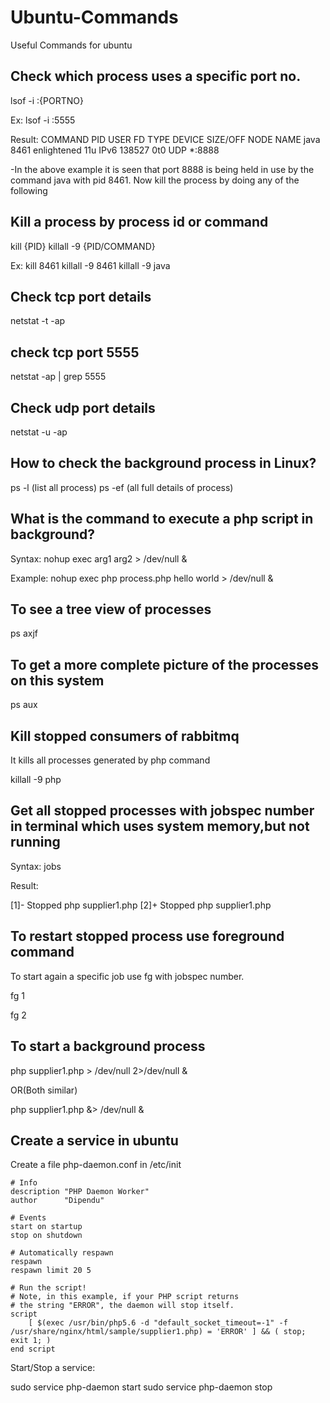# Ubuntu-Commands
Useful Commands for ubuntu

Check which process uses a specific port no.
-------------------------------------------------
lsof -i :{PORTNO}

Ex: lsof -i :5555

Result: 
COMMAND  PID        USER   FD   TYPE DEVICE SIZE/OFF NODE NAME
java    8461 enlightened   11u  IPv6 138527      0t0  UDP *:8888

-In the above example it is seen that port 8888 is being held in use by the command java with pid 8461.
Now kill the process by doing any of the following

Kill a process by process id or command
-------------------------------------------------
kill {PID}
killall -9 {PID/COMMAND}

Ex: kill 8461
    killall -9 8461
    killall -9 java

Check tcp port details
-------------------------------------------------

netstat -t -ap

check tcp port 5555
-------------------------------------------------

netstat -ap | grep 5555


Check udp port details
-------------------------------------------------

netstat -u -ap

How to check the background process in Linux?
-------------------------------------------------

ps -l (list all process)
ps -ef (all full details of process)

What is the command to execute a php script in background?
-------------------------------------------------

Syntax: nohup exec arg1 arg2 > /dev/null &

Example: nohup exec php process.php hello world > /dev/null &

To see a tree view of processes
-------------------------------------------------

ps axjf

To get a more complete picture of the processes on this system
-------------------------------------------------
ps aux

Kill stopped consumers of rabbitmq
-------------------------------------------------
It kills all processes generated by php command

killall -9 php


Get all stopped processes with jobspec number in terminal which uses system memory,but not running
-------------------------------------------------
Syntax: jobs

Result:

[1]-  Stopped                 php supplier1.php
[2]+  Stopped                 php supplier1.php

To restart stopped process use foreground command
-------------------------------------------------
To start again a specific job use fg with jobspec number.

fg 1

fg 2

To start a background process
-------------------------------------------------
php supplier1.php > /dev/null 2>/dev/null &

OR(Both similar)

php supplier1.php &> /dev/null &

Create a service in ubuntu
-------------------------------------------------
Create a file php-daemon.conf in /etc/init

```
# Info
description "PHP Daemon Worker"
author      "Dipendu"

# Events
start on startup
stop on shutdown

# Automatically respawn
respawn
respawn limit 20 5

# Run the script!
# Note, in this example, if your PHP script returns
# the string "ERROR", the daemon will stop itself.
script
    [ $(exec /usr/bin/php5.6 -d "default_socket_timeout=-1" -f /usr/share/nginx/html/sample/supplier1.php) = 'ERROR' ] && ( stop; exit 1; )
end script
```

Start/Stop a service:

sudo service php-daemon start
sudo service php-daemon stop